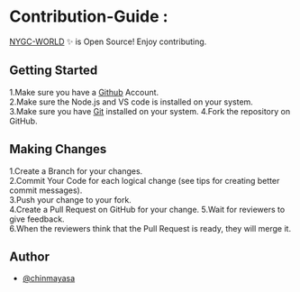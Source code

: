 # Contribution-Guide :

[NYGC-WORLD](https://github.com/ScreenTechnicals/NYGC-WORLD) ✨ is Open Source! Enjoy contributing.

## Getting Started

1.Make sure you have a [Github](https://github.com/) Account.  
2.Make sure the Node.js and VS code is installed on your system.  
3.Make sure you have [Git](https://git-scm.com/) installed on your system.
4.Fork the repository on GitHub.

## Making Changes

1.Create a Branch for your changes.  
2.Commit Your Code for each logical change (see tips for creating better commit messages).  
3.Push your change to your fork.  
4.Create a Pull Request on GitHub for your change.
5.Wait for reviewers to give feedback.  
6.When the reviewers think that the Pull Request is ready, they will merge it.

## Author

- [@chinmayasa](https://www.github.com/ScreenTechnicals)
